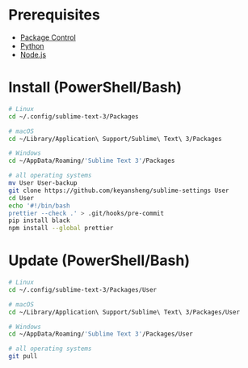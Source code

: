 # Prerequisites

- [Package Control](https://packagecontrol.io/installation)
- [Python](https://www.python.org/downloads/)
- [Node.js](https://nodejs.org/en/download/)

# Install (PowerShell/Bash)

```bash
# Linux
cd ~/.config/sublime-text-3/Packages

# macOS
cd ~/Library/Application\ Support/Sublime\ Text\ 3/Packages

# Windows
cd ~/AppData/Roaming/'Sublime Text 3'/Packages

# all operating systems
mv User User-backup
git clone https://github.com/keyansheng/sublime-settings User
cd User
echo '#!/bin/bash
prettier --check .' > .git/hooks/pre-commit
pip install black
npm install --global prettier
```

# Update (PowerShell/Bash)

```bash
# Linux
cd ~/.config/sublime-text-3/Packages/User

# macOS
cd ~/Library/Application\ Support/Sublime\ Text\ 3/Packages/User

# Windows
cd ~/AppData/Roaming/'Sublime Text 3'/Packages/User

# all operating systems
git pull
```
